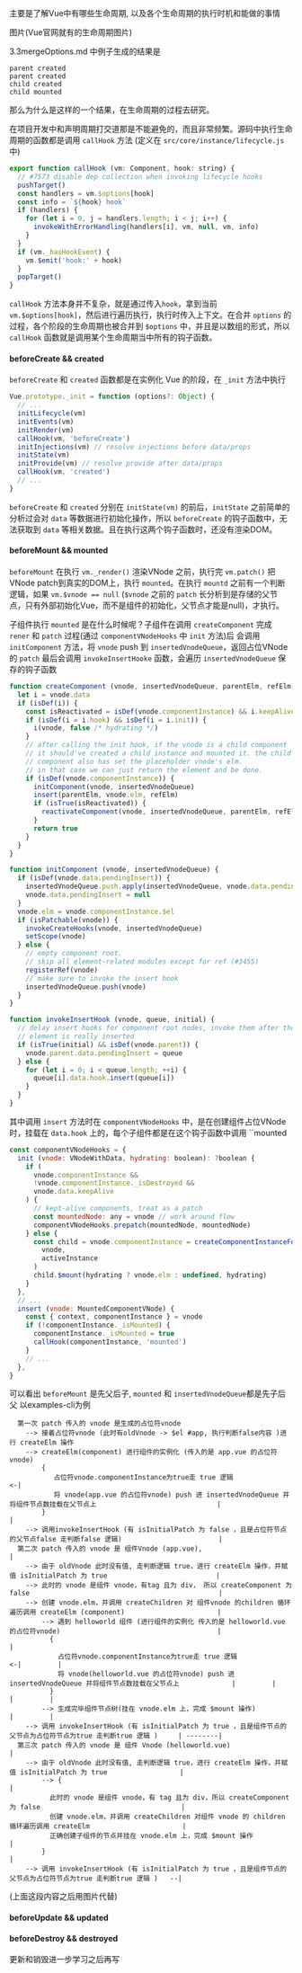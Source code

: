 主要是了解Vue中有哪些生命周期, 以及各个生命周期的执行时机和能做的事情

图片(Vue官网就有的生命周期图片)

3.3mergeOptions.md 中例子生成的结果是
```
parent created
parent created
child created
child mounted
```
那么为什么是这样的一个结果，在生命周期的过程去研究。

在项目开发中和声明周期打交道那是不能避免的，而且非常频繁。源码中执行生命周期的函数都是调用 `callHook` 方法 (定义在 `src/core/instance/lifecycle.js` 中)

```javascript
export function callHook (vm: Component, hook: string) {
  // #7573 disable dep collection when invoking lifecycle hooks
  pushTarget()
  const handlers = vm.$options[hook]
  const info = `${hook} hook`
  if (handlers) {
    for (let i = 0, j = handlers.length; i < j; i++) {
      invokeWithErrorHandling(handlers[i], vm, null, vm, info)
    }
  }
  if (vm._hasHookEvent) {
    vm.$emit('hook:' + hook)
  }
  popTarget()
}
```
`callHook` 方法本身并不复杂，就是通过传入`hook`，拿到当前 `vm.$options[hook]`，然后进行遍历执行，执行时传入上下文。在合并 `options` 的过程，各个阶段的生命周期也被合并到 `$options` 中，并且是以数组的形式，所以 `callHook` 函数就是调用某个生命周期当中所有的钩子函数。

#### beforeCreate && created

`beforeCreate` 和 `created` 函数都是在实例化 Vue 的阶段，在 `_init` 方法中执行
```javascript
Vue.prototype._init = function (options?: Object) {
  // ...
  initLifecycle(vm)
  initEvents(vm)
  initRender(vm)
  callHook(vm, 'beforeCreate')
  initInjections(vm) // resolve injections before data/props
  initState(vm)
  initProvide(vm) // resolve provide after data/props
  callHook(vm, 'created')
  // ...
}
```
`beforeCreate` 和 `created` 分别在 `initState(vm)` 的前后，`initState` 之前简单的分析过会对 `data` 等数据进行初始化操作，所以 `beforeCreate` 的钩子函数中，无法获取到 `data` 等相关数据。且在执行这两个钩子函数时，还没有渲染DOM。

#### beforeMount && mounted

`beforeMount` 在执行 `vm._render()` 渲染VNode 之前，执行完 `vm.patch()` 把VNode patch到真实的DOM上，执行 `mounted`。在执行 `mountd` 之前有一个判断逻辑，如果 `vm.$vnode == null` (`$vnode` 之前的 `patch` 长分析到是存储的父节点，只有外部初始化Vue，而不是组件的初始化，父节点才能是null)，才执行。

子组件执行 `mounted` 是在什么时候呢？子组件在调用 `createComponent` 完成 `rener` 和 `patch` 过程(通过 `componentVNodeHooks` 中 `init` 方法)后 会调用 `initComponent` 方法，将 `vnode` push 到 `insertedVnodeQueue`，返回占位VNode的 `patch` 最后会调用 `invokeInsertHooke` 函数，会遍历 `insertedVnodeQueue` 保存的钩子函数
```javascript
function createComponent (vnode, insertedVnodeQueue, parentElm, refElm) {
  let i = vnode.data
  if (isDef(i)) {
    const isReactivated = isDef(vnode.componentInstance) && i.keepAlive
    if (isDef(i = i.hook) && isDef(i = i.init)) {
      i(vnode, false /* hydrating */)
    }
    // after calling the init hook, if the vnode is a child component
    // it should've created a child instance and mounted it. the child
    // component also has set the placeholder vnode's elm.
    // in that case we can just return the element and be done.
    if (isDef(vnode.componentInstance)) {
      initComponent(vnode, insertedVnodeQueue)
      insert(parentElm, vnode.elm, refElm)
      if (isTrue(isReactivated)) {
        reactivateComponent(vnode, insertedVnodeQueue, parentElm, refElm)
      }
      return true
    }
  }
}

function initComponent (vnode, insertedVnodeQueue) {
  if (isDef(vnode.data.pendingInsert)) {
    insertedVnodeQueue.push.apply(insertedVnodeQueue, vnode.data.pendingInsert)
    vnode.data.pendingInsert = null
  }
  vnode.elm = vnode.componentInstance.$el
  if (isPatchable(vnode)) {
    invokeCreateHooks(vnode, insertedVnodeQueue)
    setScope(vnode)
  } else {
    // empty component root.
    // skip all element-related modules except for ref (#3455)
    registerRef(vnode)
    // make sure to invoke the insert hook
    insertedVnodeQueue.push(vnode)
  }
}

function invokeInsertHook (vnode, queue, initial) {
  // delay insert hooks for component root nodes, invoke them after the
  // element is really inserted
  if (isTrue(initial) && isDef(vnode.parent)) {
    vnode.parent.data.pendingInsert = queue
  } else {
    for (let i = 0; i < queue.length; ++i) {
      queue[i].data.hook.insert(queue[i])
    }
  }
}
```
其中调用 `insert` 方法时在 `componentVNodeHooks` 中，是在创建组件占位VNode时，挂载在 `data.hook` 上的，每个子组件都是在这个钩子函数中调用 ``mounted
```javascript
const componentVNodeHooks = {
  init (vnode: VNodeWithData, hydrating: boolean): ?boolean {
    if (
      vnode.componentInstance &&
      !vnode.componentInstance._isDestroyed &&
      vnode.data.keepAlive
    ) {
      // kept-alive components, treat as a patch
      const mountedNode: any = vnode // work around flow
      componentVNodeHooks.prepatch(mountedNode, mountedNode)
    } else {
      const child = vnode.componentInstance = createComponentInstanceForVnode(
        vnode,
        activeInstance
      )
      child.$mount(hydrating ? vnode.elm : undefined, hydrating)
    }
  },
  // ...
  insert (vnode: MountedComponentVNode) {
    const { context, componentInstance } = vnode
    if (!componentInstance._isMounted) {
      componentInstance._isMounted = true
      callHook(componentInstance, 'mounted')
    }
    // ...
  },
}
```

可以看出 `beforeMount` 是先父后子, `mounted` 和 `insertedVnodeQueue`都是先子后父
以examples-cli为例
```
  第一次 patch 传入的 vnode 是生成的占位符vnode
    --> 接着占位符vnode (此时有oldVnode -> $el #app, 执行判断false内容 )进行 createElm 操作
    --> createElm(component) 进行组件的实例化 (传入的是 app.vue 的占位符vnode)
        {                                                                                                               
           占位符vnode.componentInstance为true走 true 逻辑                                                                 <-|
           将 vnode(app.vue 的占位符vnode) push 进 insertedVnodeQueue 并将组件节点数挂载在父节点上                              |
        }                                                                                                                   |
    --> 调用invokeInsertHook (有 isInitialPatch 为 false ，且是占位符节点的父节点false 走判断false 逻辑)                        |
  第二次 patch 传入的 vnode 是 组件Vnode (app.vue),                                                                           |
    --> 由于 oldVnode 此时没有值, 走判断逻辑 true，进行 createElm 操作，并赋值 isInitialPatch 为 true                           |
    --> 此时的 vnode 是组件 vnode，有tag 且为 div， 所以 createComponent 为false                                               |
    --> 创建 vnode.elm，并调用 createChildren 对 组件vnode 的children 循环遍历调用 createElm (component)                       |
        --> 遇到 helloworld 组件 (进行组件的实例化 传入的是 helloworld.vue 的占位符vnode)                                       |
          {                                                                                                                 |
            占位符vnode.componentInstance为true走 true 逻辑                                                       <-|         |
            将 vnode(helloworld.vue 的占位符vnode) push 进 insertedVnodeQueue 并将组件节点数挂载在父节点上             |         |
          }                                                                                                        |         |
        --> 生成完毕组件节点树(挂在 vnode.elm 上，完成 $mount 操作)                                                   |         |
    --> 调用 invokeInsertHook (有 isInitialPatch 为 true ，且是组件节点的父节点为占位符节点为true 走判断true 逻辑 )     | --------|
  第三次 patch 传入的 vnode 是 组件 Vnode (helloworld.vue)                                                           |
    --> 由于 oldVnode 此时没有值, 走判断逻辑 true，进行 createElm 操作，并赋值 isInitialPatch 为 true                  | 
        --> {                                                                                                      |
          此时的 vnode 是组件 vnode，有 tag 且为 div，所以 createComponent 为 false                                   |
          创建 vnode.elm，并调用 createChildren 对组件 vnode 的 children 循环遍历调用 createElm                       |
          正确创建子组件的节点并挂在 vnode.elm 上，完成 $mount 操作                                                   |
        }                                                                                                          |
    --> 调用 invokeInsertHook (有 isInitialPatch 为 true ，且是组件节点的父节点为占位符节点为true 走判断true 逻辑 )   --|
```
(上面这段内容之后用图片代替)

#### beforeUpdate && updated


#### beforeDestroy && destroyed

更新和销毁进一步学习之后再写